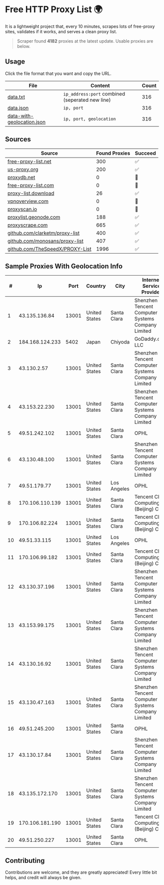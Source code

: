
# Free HTTP Proxy List 🌍

It is a lightweight project that, every 10 minutes, scrapes lots of free-proxy sites, validates if it works, and serves a clean proxy list.


> Scraper found **4182** proxies at the latest update. Usable proxies are below.

## Usage

Click the file format that you want and copy the URL.


|File|Content|Count|
|----|-------|-----|
|[data.txt](https://raw.githubusercontent.com/themiralay/Proxy-List-World/master/data.txt)|`ip_address:port` combined (seperated new line)|316|
|[data.json](https://raw.githubusercontent.com/themiralay/Proxy-List-World/master/data.json)|`ip, port`|316|
|[data-with-geolocation.json](https://raw.githubusercontent.com/themiralay/Proxy-List-World/master/data-with-geolocation.json)|`ip, port, geolocation`|316|

## Sources

|Source|Found Proxies|Succeed|
|------|-------------|-------|
|[free-proxy-list.net](https://free-proxy-list.net)|300|✅|
|[us-proxy.org](https://www.us-proxy.org)|200|✅|
|[proxydb.net](http://proxydb.net)|0|🚫|
|[free-proxy-list.com](https://free-proxy-list.com/?page=&port=&type%5B%5D=http&type%5B%5D=https&up_time=0&search=Search)|0|🚫|
|[proxy-list.download](https://www.proxy-list.download/HTTP)|26|✅|
|[vpnoverview.com](https://vpnoverview.com/privacy/anonymous-browsing/free-proxy-servers)|0|🚫|
|[proxyscan.io](https://www.proxyscan.io)|0|🚫|
|[proxylist.geonode.com](https://proxylist.geonode.com/api/proxy-list?limit=300&page=1&sort_by=lastChecked&sort_type=desc&protocols=http,https)|188|✅|
|[proxyscrape.com](https://api.proxyscrape.com/v2/?request=displayproxies&protocol=http&timeout=10000&country=all&ssl=all&anonymity=all)|665|✅|
|[github.com/clarketm/proxy-list](https://raw.githubusercontent.com/clarketm/proxy-list/master/proxy-list-raw.txt)|400|✅|
|[github.com/monosans/proxy-list](https://raw.githubusercontent.com/monosans/proxy-list/main/proxies/http.txt)|407|✅|
|[github.com/TheSpeedX/PROXY-List](https://raw.githubusercontent.com/TheSpeedX/PROXY-List/master/http.txt)|1996|✅|


## Sample Proxies With Geolocation Info

|#|Ip|Port|Country|City|Internet Service Provider|
|-|--|----|-------|----|-------------------------|
|1|43.135.136.84|13001|United States|Santa Clara|Shenzhen Tencent Computer Systems Company Limited|
|2|184.168.124.233|5402|Japan|Chiyoda|GoDaddy.com, LLC|
|3|43.130.2.57|13001|United States|Santa Clara|Shenzhen Tencent Computer Systems Company Limited|
|4|43.153.22.230|13001|United States|Santa Clara|Shenzhen Tencent Computer Systems Company Limited|
|5|49.51.242.102|13001|United States|Santa Clara|OPHL|
|6|43.130.48.100|13001|United States|Santa Clara|Shenzhen Tencent Computer Systems Company Limited|
|7|49.51.179.77|13001|United States|Los Angeles|OPHL|
|8|170.106.110.139|13001|United States|Santa Clara|Tencent Cloud Computing (Beijing) Co|
|9|170.106.82.224|13001|United States|Santa Clara|Tencent Cloud Computing (Beijing) Co|
|10|49.51.33.115|13001|United States|Los Angeles|OPHL|
|11|170.106.99.182|13001|United States|Santa Clara|Tencent Cloud Computing (Beijing) Co|
|12|43.130.37.196|13001|United States|Santa Clara|Shenzhen Tencent Computer Systems Company Limited|
|13|43.153.99.175|13001|United States|Santa Clara|Shenzhen Tencent Computer Systems Company Limited|
|14|43.130.16.92|13001|United States|Santa Clara|Shenzhen Tencent Computer Systems Company Limited|
|15|43.130.47.163|13001|United States|Santa Clara|Shenzhen Tencent Computer Systems Company Limited|
|16|49.51.245.200|13001|United States|Santa Clara|OPHL|
|17|43.130.17.84|13001|United States|Santa Clara|Shenzhen Tencent Computer Systems Company Limited|
|18|43.135.172.170|13001|United States|Santa Clara|Shenzhen Tencent Computer Systems Company Limited|
|19|170.106.181.190|13001|United States|Santa Clara|Tencent Cloud Computing (Beijing) Co|
|20|49.51.250.227|13001|United States|Santa Clara|OPHL|



## Contributing

Contributions are welcome, and they are greatly appreciated! Every
little bit helps, and credit will always be given.

